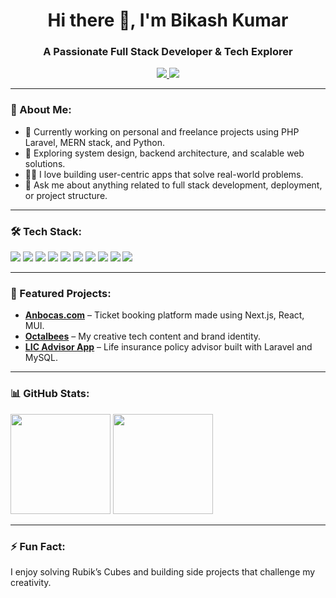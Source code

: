 <h1 align="center">Hi there 👋, I'm Bikash Kumar</h1>
<h3 align="center">A Passionate Full Stack Developer & Tech Explorer</h3>

<p align="center">
  <a href="https://www.linkedin.com/in/bikashkumar44" target="_blank">
    <img src="https://img.shields.io/badge/-LinkedIn-blue?style=for-the-badge&logo=linkedin&logoColor=white" />
  </a>
  <a href="mailto:bikash.k3044@gmail.com">
    <img src="https://img.shields.io/badge/-Email-red?style=for-the-badge&logo=gmail&logoColor=white" />
  </a>
</p>

---

### 🚀 About Me:

- 🔭 Currently working on personal and freelance projects using PHP Laravel, MERN stack, and Python.
- 🌱 Exploring system design, backend architecture, and scalable web solutions.
- 👨‍💻 I love building user-centric apps that solve real-world problems.
- 💬 Ask me about anything related to full stack development, deployment, or project structure.

---

### 🛠️ Tech Stack:
<p>
  <img src="https://img.shields.io/badge/PHP-777BB4?style=for-the-badge&logo=php&logoColor=white" />
  <img src="https://img.shields.io/badge/Laravel-FF2D20?style=for-the-badge&logo=laravel&logoColor=white" />
  <img src="https://img.shields.io/badge/React-61DAFB?style=for-the-badge&logo=react&logoColor=black" />
  <img src="https://img.shields.io/badge/Next.js-000000?style=for-the-badge&logo=next.js&logoColor=white" />
  <img src="https://img.shields.io/badge/Java-007396?style=for-the-badge&logo=java&logoColor=white" />
  <img src="https://img.shields.io/badge/JavaScript-F7DF1E?style=for-the-badge&logo=javascript&logoColor=black" />
  <img src="https://img.shields.io/badge/Python-3776AB?style=for-the-badge&logo=python&logoColor=white" />
  <img src="https://img.shields.io/badge/SQL-003B57?style=for-the-badge&logo=sqlite&logoColor=white" />
  <img src="https://img.shields.io/badge/HTML5-E34F26?style=for-the-badge&logo=html5&logoColor=white" />
  <img src="https://img.shields.io/badge/CSS3-1572B6?style=for-the-badge&logo=css3&logoColor=white" />
</p>

---

### 📂 Featured Projects:

- **[Anbocas.com](https://anbocas.com)** – Ticket booking platform made using Next.js, React, MUI.
- **[Octalbees](https://octalbees.com)** – My creative tech content and brand identity.
- **[LIC Advisor App](https://licadvisor.in)** – Life insurance policy advisor built with Laravel and MySQL.

---

### 📊 GitHub Stats:
<p>
  <img src="https://github-readme-stats.vercel.app/api?username=bikashkumar&show_icons=true&theme=dark" height="160" />
  <img src="https://github-readme-streak-stats.herokuapp.com/?user=bikashkumar&theme=dark" height="160" />
</p>

---

### ⚡ Fun Fact:
I enjoy solving Rubik’s Cubes and building side projects that challenge my creativity.
